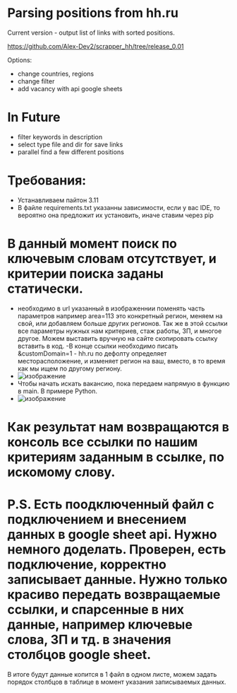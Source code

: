 # Parsing positions from hh.ru
Current version - output list of links with sorted positions.

https://github.com/Alex-Dev2/scrapper_hh/tree/release_0.01

Options:
- change countries, regions
- change filter
- add vacancy with api google sheets

# In Future
- filter keywords in description
- select type file and dir for save links
- parallel find a few different positions


# Требования:
- Устанавливаем пайтон 3.11
- В файле requirements.txt указанны зависимости, если у вас IDE, то вероятно она предложит их установить, иначе ставим через pip

# В данный момент поиск по ключевым словам отсутствует, и критерии поиска заданы статически.
- необходимо в url указанный в изображеннии поменять часть параметров например area=113 это конкретный регион, меняем на свой, или добавляем больше других регионов. Так же в этой ссылки все параметры нужных нам критериев, стаж работы, ЗП, и многое другое. Можем выставить вручную на сайте скопировать ссылку вставить в код. 
-В конце ссылки необходимо писать &customDomain=1 - hh.ru по дефолту определяет месторасположение, и изменяет регион на ваш, вместо, в то время как мы ищем по другому региону.
- ![изображение](https://user-images.githubusercontent.com/84195430/215282513-806315e2-da77-44f5-95d4-ecb8ed23b494.png)
- Чтобы начать искать вакансию, пока передаем напрямую в функцию в main. В примере Python.
- ![изображение](https://user-images.githubusercontent.com/84195430/215282798-227ae71c-123b-4682-92f3-6794716a53c1.png)
# Как результат нам возвращаются в консоль все ссылки по нашим критериям заданным в ссылке, по искомому слову.

# P.S. Есть поодключенный файл с подключением и внесением данных в google sheet api. Нужно немного доделать. Проверен, есть подключение, корректно записывает данные. Нужно только красиво передать возвращаемые ссылки, и спарсенные в них данные, например ключевые слова, ЗП и тд. в значения столбцов google sheet.
В итоге будут данные копится в 1 файл в одном листе, можем задать порядок столбцов в таблице в момент указания записываемых данных.
